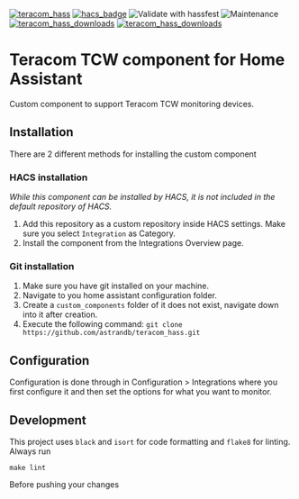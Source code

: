 [![teracom_hass](https://img.shields.io/github/v/release/astrandb/teracom_hass?include_prereleases)](https://github.com/astrandb/teracom_hass) [![hacs_badge](https://img.shields.io/badge/HACS-Custom-orange.svg)](https://github.com/hacs/integration) ![Validate with hassfest](https://github.com/astrandb/teracom_hass/workflows/Validate%20with%20hassfest/badge.svg) ![Maintenance](https://img.shields.io/maintenance/yes/2023.svg) [![teracom_hass_downloads](https://img.shields.io/github/downloads/astrandb/teracom_hass/total)](https://github.com/astrandb/teracom_hass) [![teracom_hass_downloads](https://img.shields.io/github/downloads/astrandb/teracom_hass/latest/total)](https://github.com/astrandb/teracom_hass)

# Teracom TCW component for Home Assistant

Custom component to support Teracom TCW monitoring devices.

## Installation

There are 2 different methods for installing the custom component

### HACS installation

_While this component can be installed by HACS, it is not included in the default repository of HACS._

1. Add this repository as a custom repository inside HACS settings. Make sure you select `Integration` as Category.
2. Install the component from the Integrations Overview page.

### Git installation

1. Make sure you have git installed on your machine.
2. Navigate to you home assistant configuration folder.
3. Create a `custom_components` folder of it does not exist, navigate down into it after creation.
4. Execute the following command: `git clone https://github.com/astrandb/teracom_hass.git`

## Configuration

Configuration is done through in Configuration > Integrations where you first configure it and then set the options for what you want to monitor.

## Development

This project uses `black` and `isort` for code formatting and `flake8` for linting.
Always run

```
make lint
```

Before pushing your changes

